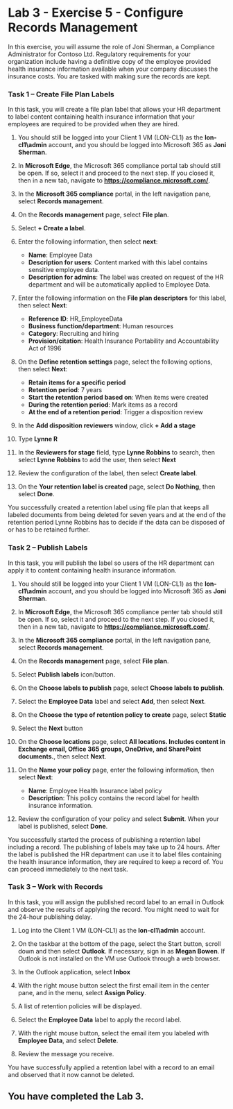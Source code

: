 # Lab 3 - Exercise 5 - Configure Records Management

In this exercise, you will assume the role of Joni Sherman, a Compliance Administrator for Contoso Ltd. Regulatory requirements for your organization include having a definitive copy of the employee provided health insurance information available when your company discusses the insurance costs. You are tasked with making sure the records are kept.

### Task 1 – Create File Plan Labels

In this task, you will create a file plan label that allows your HR department to label content containing health insurance information that your employees are required to be provided when they are hired.

1. You should still be logged into your Client 1 VM (LON-CL1) as the **lon-cl1\admin** account, and you should be logged into Microsoft 365 as **Joni Sherman**. 

2. In **Microsoft Edge**, the Microsoft 365 compliance portal tab should still be open. If so, select it and proceed to the next step. If you closed it, then in a new tab, navigate to **https://compliance.microsoft.com/**. 

3. In the **Microsoft 365 compliance** portal, in the left navigation pane, select **Records management**.

4. On the **Records management** page, select **File plan**.

5. Select **+ Create a label**.

6. Enter the following information, then select **next**:
    - **Name**: Employee Data
    - **Description for users**: Content marked with this label contains sensitive employee data.
    - **Description for admins**: The label was created on request of the HR department and will be automatically applied to Employee Data.

7. Enter the following information on the **File plan descriptors** for this label, then select **Next**:

    - **Reference ID**: HR_EmployeeData
    - **Business function/department**: Human resources
    - **Category**: Recruiting and hiring
    - **Provision/citation**: Health Insurance Portability and Accountability Act of 1996

8. On the **Define retention settings** page, select the following options, then select **Next**:
    - **Retain items for a specific period**
    - **Retention period**: 7 years
    - **Start the retention period based on**: When items were created
    - **During the retention period**: Mark items as a record
    - **At the end of a retention period**: Trigger a disposition review

9. In the **Add disposition reviewers** window, click **+ Add a stage**

10. Type **Lynne R** 

11.  In the **Reviewers for stage** field, type **Lynne Robbins** to search, then select **Lynne Robbins** to add the user, then select **Next**

12. Review the configuration of the label, then select **Create label**.

13. On the **Your retention label is created** page, select **Do Nothing**, then select **Done**.

You successfully created a retention label using file plan that keeps all labeled documents from being deleted for seven years and at the end of the retention period Lynne Robbins has to decide if the data can be disposed of or has to be retained further.

### Task 2 – Publish Labels

In this task, you will publish the label so users of the HR department can apply it to content containing health insurance information.  

1. You should still be logged into your Client 1 VM (LON-CL1) as the **lon-cl1\admin** account, and you should be logged into Microsoft 365 as **Joni Sherman**. 

2. In **Microsoft Edge**, the Microsoft 365 compliance penter tab should still be open. If so, select it and proceed to the next step. If you closed it, then in a new tab, navigate to **https://compliance.microsoft.com/**. 

3. In the **Microsoft 365 compliance** portal, in the left navigation pane, select **Records management**.

4. On the **Records management** page, select **File plan**.

5. Select **Publish labels** icon/button.

6. On the **Choose labels to publish** page, select **Choose labels to publish**.

7. Select the **Employee Data** label and select **Add**, then select **Next**. 

8. On the **Choose the type of retention policy to create** page, select **Static**

9. Select the **Next** button  

10. On the **Choose locations** page, select **All locations. Includes content in Exchange email, Office 365 groups, OneDrive, and SharePoint documents.**, then select **Next**.

11. On the **Name your policy** page, enter the following information, then select **Next**:
    - **Name**: Employee Health Insurance label policy
    - **Description**: This policy contains the record label for health insurance information.

12. Review the configuration of your policy and select **Submit**.  When your label is published, select **Done**.

You successfully started the process of publishing a retention label including a record. The publishing of labels may take up to 24 hours. After the label is published the HR department can use it to label files containing the health insurance information, they are required to keep a record of.  You can proceed immediately to the next task.

### Task 3 – Work with Records

In this task, you will assign the published record label to an email in Outlook and observe the results of applying the record. You might need to wait for the 24-hour publishing delay.

1. Log into the Client 1 VM (LON-CL1) as the **lon-cl1\admin** account.

2. On the taskbar at the bottom of the page, select the Start button, scroll down and then select **Outlook**. If necessary, sign in as **Megan Bowen**.  If Outlook is not installed on the VM use Outlook through a web browser.
 
3. In the Outlook application, select **Inbox**

4. With the right mouse button select the first email item in the center pane, and in the menu, select **Assign Policy**.

5. A list of retention policies will be displayed.

6. Select the **Employee Data** label to apply the record label.  

7. With the right mouse button, select the email item you labeled with **Employee Data**, and select **Delete**.

8. Review the message you receive.

You have successfully applied a retention label with a record to an email and observed that it now cannot be deleted. 

## You have completed the Lab 3.
